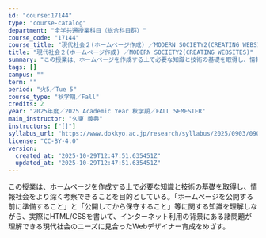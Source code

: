 ```yaml
---
id: "course:17144"
type: "course-catalog"
department: "全学共通授業科目（総合科目群）"
course_code: "17144"
course_title: "現代社会２(ホームページ作成) ／MODERN SOCIETY2(CREATING WEBSITES)"
title: "現代社会２(ホームページ作成) ／MODERN SOCIETY2(CREATING WEBSITES)"
summary: "この授業は、ホームページを作成する上で必要な知識と技術の基礎を取得し、情報社会をより深く考察できることを目的としている。「ホームページを公開する前に準備すること」と「公開してから保守すること」等に関する知識を理解しながら、実際にHTML/C…"
tags: []
campus: ""
term: ""
period: "火5／Tue 5"
course_type: "秋学期／Fall"
credits: 2
year: "2025年度／2025 Academic Year 秋学期／FALL SEMESTER"
main_instructor: "久東 義典"
instructors: ["[]"]
syllabus_url: "https://www.dokkyo.ac.jp/research/syllabus/2025/0903/0903_17144_ja_JP.html"
license: "CC-BY-4.0"
version:
  created_at: "2025-10-29T12:47:51.635451Z"
  updated_at: "2025-10-29T12:47:51.635451Z"
---
```

この授業は、ホームページを作成する上で必要な知識と技術の基礎を取得し、情報社会をより深く考察できることを目的としている。「ホームページを公開する前に準備すること」と「公開してから保守すること」等に関する知識を理解しながら、実際にHTML/CSSを書いて、インターネット利用の背景にある諸問題が理解できる現代社会のニーズに見合ったWebデザイナー育成をめざす。

